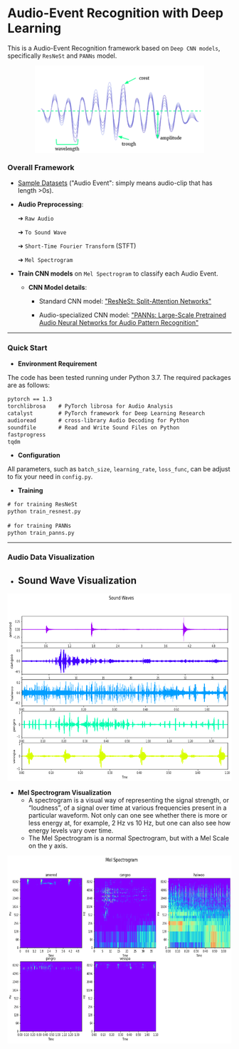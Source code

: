 # Audio-Event Recognition with Deep Learning 

This is a Audio-Event Recognition framework based on `Deep CNN models`, specifically `ResNeSt` and `PANNs` model.

<p align="center">
    <img align="center" src="https://github.com/ArgentLo/Audio-Event-Recognition/blob/master/imgs/sound_0.png" width="380" height="195">
</p>

### Overall Framework

- [Sample Datasets](https://www.kaggle.com/c/birdsong-recognition/data?select=train_audio) ("Audio Event":  simply means audio-clip that has length >0s).

- **Audio Preprocessing**: 

  ➔ `Raw Audio` 

  ➔ `To Sound Wave`

  ➔ `Short-Time Fourier Transform` (STFT)

  ➔ `Mel Spectrogram`

- **Train CNN models** on `Mel Spectrogram` to classify each Audio Event.

  - **CNN Model details**:

    - Standard CNN model: ["ResNeSt: Split-Attention Networks"](https://arxiv.org/abs/2004.08955)

    - Audio-specialized CNN model: ["PANNs: Large-Scale Pretrained Audio Neural Networks for Audio Pattern Recognition"](https://arxiv.org/abs/1912.10211)


----

### Quick Start

- **Environment Requirement**

The code has been tested running under Python 3.7. The required packages are as follows:

```
pytorch == 1.3
torchlibrosa    # PyTorch librosa for Audio Analysis
catalyst        # PyTorch framework for Deep Learning Research
audioread       # cross-library Audio Decoding for Python
soundfile       # Read and Write Sound Files on Python
fastprogress
tqdm
```

- **Configuration**

All parameters, such as `batch_size`, `learning_rate`, `loss_func`, can be adjust to fix your need in `config.py`.

- **Training** 

```pyton
# for training ResNeSt
python train_resnest.py

# for training PANNs
python train_panns.py
```

----

### Audio Data Visualization

- **Sound Wave Visualization**
    - 
<p align="center">
    <img src="https://github.com/ArgentLo/Audio-Event-Recognition/blob/master/imgs/sound_1.png" width="668" height="420">
</p>

- **Mel Spectrogram Visualization**
    - A spectrogram is a visual way of representing the signal strength, or “loudness”, of a signal over time at various frequencies present in a particular waveform. Not only can one see whether there is more or less energy at, for example, 2 Hz vs 10 Hz, but one can also see how energy levels vary over time.
    - The Mel Spectrogram is a normal Spectrogram, but with a Mel Scale on the y axis.

<p align="center">
    <img src="https://github.com/ArgentLo/Audio-Event-Recognition/blob/master/imgs/mel_spec.png" width="680" height="420">
</p>









